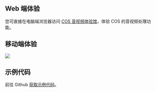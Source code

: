 ## Web 端体验
您可直接在电脑端浏览器访问 [COS 音视频体验馆](https://cloud.tencent.com/act/pro/cos-video)，体验 COS 的音视频处理功能。

## 移动端体验

![](https://qcloudimg.tencent-cloud.cn/raw/194ca0f27083d4149b1fba194efb4aff.png)

## 示例代码

前往 Github [获取示例代码](https://github.com/tencentyun/cos-demo/tree/main/cos-video)。

